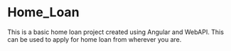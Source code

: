 # Home_Loan
This is a basic home loan project created using Angular and WebAPI.
This can be used to apply for home loan from wherever you are.
